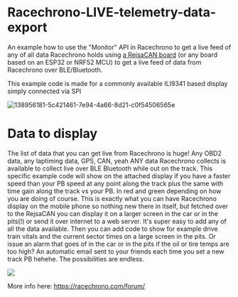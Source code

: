 # Racechrono-LIVE-telemetry-data-export  

An example how to use the "Monitor" API in Racechrono to get a live feed of any of all data Racechrono holds using <a target=_blank href=https://github.com/MagnusThome/RejsaCAN-ESP32>a RejsaCAN board</a> (or any board based on an ESP32 or NRF52 MCU) to get a live feed of data from Racechrono over BLE/Bluetooth.

This example code is made for a commonly available ILI9341 based display simply connected via SPI

![138956181-5c421461-7e94-4a66-8d21-c0f54506565e](https://user-images.githubusercontent.com/32169384/139599606-2ad71cbc-2545-4b49-b409-847e96763dfc.png)

# Data to display 

The list of data that you can get live from Racechrono is huge! Any OBD2 data, any laptiming data, GPS, CAN, yeah ANY data Racechrono collects is available to collect live over BLE Bluetooth while out on the track. This specific example code will show on the attached display if you have a faster speed than your PB speed at any point along the track plus the same with time gain along the track vs your PB. In red and green depending on how you are doing of course. This is exactly what you can have Racechrono display on the mobile phone so nothing new there in itself, but fetched over to the RejsaCAN you can display it on a larger screen in the car or in the pits(!) or send it over internet to a web server. It's super easy to add any of all the data available. Then you can add code to show for example drive train vitals and the current sector times on a large screen in the pits. Or issue an alarm that goes of in the car or in the pits if the oil or tire temps are too high? An automatic email sent to your friends each time you set a new track PB hehehe. The possibilities are endless.

<a href="https://www.youtube.com/watch?v=f61Pw1ZjPyw"><img src=https://user-images.githubusercontent.com/32169384/139599643-c06efdc9-39f7-4c51-9084-7b14ee37d968.png></a>


More info here:
https://racechrono.com/forum/




